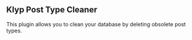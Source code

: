 ## Klyp Post Type Cleaner
This plugin allows you to clean your database by deleting obsolete post types.